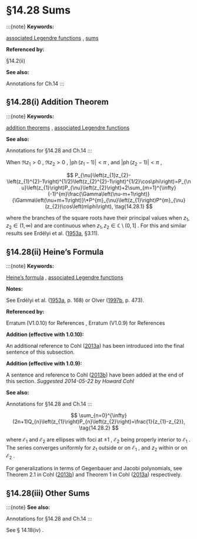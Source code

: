 # §14.28 Sums

:::{note}
**Keywords:**

[associated Legendre functions](http://dlmf.nist.gov/search/search?q=associated%20Legendre%20functions) , [sums](http://dlmf.nist.gov/search/search?q=sums)

**Referenced by:**

§14.2(ii)

**See also:**

Annotations for Ch.14
:::


## §14.28(i) Addition Theorem

:::{note}
**Keywords:**

[addition theorems](http://dlmf.nist.gov/search/search?q=addition%20theorems) , [associated Legendre functions](http://dlmf.nist.gov/search/search?q=associated%20Legendre%20functions)

**See also:**

Annotations for §14.28 and Ch.14
:::

When $\Re z_{1}>0$ , $\Re z_{2}>0$ , $|\operatorname{ph}\left(z_{1}-1\right)|<\pi$ , and $|\operatorname{ph}\left(z_{2}-1\right)|<\pi$ ,


<a id="E1"></a>
$$
P_{\nu}\left(z_{1}z_{2}-\left(z_{1}^{2}-1\right)^{1/2}\left(z_{2}^{2}-1\right)^{1/2}\cos\phi\right)=P_{\nu}\left(z_{1}\right)P_{\nu}\left(z_{2}\right)+2\sum_{m=1}^{\infty}(-1)^{m}\frac{\Gamma\left(\nu-m+1\right)}{\Gamma\left(\nu+m+1\right)}\*P^{m}_{\nu}\left(z_{1}\right)P^{m}_{\nu}(z_{2})\cos\left(m\phi\right), \tag{14.28.1}
$$

where the branches of the square roots have their principal values when $z_{1},z_{2}\in(1,\infty)$ and are continuous when $z_{1},z_{2}\in\mathbb{C}\setminus(0,1]$ . For this and similar results see Erdélyi et al. ([1953a](./bib/E.html#bib751 "Higher Transcendental Functions. Vol. I"), §3.11).


## §14.28(ii) Heine’s Formula

:::{note}
**Keywords:**

[Heine’s formula](http://dlmf.nist.gov/search/search?q=Heine%20formula) , [associated Legendre functions](http://dlmf.nist.gov/search/search?q=associated%20Legendre%20functions)

**Notes:**

See Erdélyi et al. ([1953a](./bib/E.html#bib751 "Higher Transcendental Functions. Vol. I"), p. 168) or Olver ([1997b](./bib/O.html#bib1809 "Asymptotics and Special Functions"), p. 473).

**Referenced by:**

Erratum (V1.0.10) for References , Erratum (V1.0.9) for References

**Addition (effective with 1.0.10):**

An additional reference to Cohl ([2013a](./bib/C.html#bib2826 "Fourier, Gegenbauer and Jacobi expansions for a power-law fundamental solution of the polyharmonic equation and polyspherical addition theorems")) has been introduced into the final sentence of this subsection.

**Addition (effective with 1.0.9):**

A sentence and reference to Cohl ([2013b](./bib/C.html#bib2825 "On a generalization of the generating function for Gegenbauer polynomials")) have been added at the end of this section. *Suggested 2014-05-22 by Howard Cohl*

**See also:**

Annotations for §14.28 and Ch.14
:::


<a id="E2"></a>
$$
\sum_{n=0}^{\infty}(2n+1)Q_{n}\left(z_{1}\right)P_{n}\left(z_{2}\right)=\frac{1}{z_{1}-z_{2}}, \tag{14.28.2}
$$

where $\mathcal{E}_{1}$ and $\mathcal{E}_{2}$ are ellipses with foci at $\pm 1$ , $\mathcal{E}_{2}$ being properly interior to $\mathcal{E}_{1}$ . The series converges uniformly for $z_{1}$ outside or on $\mathcal{E}_{1}$ , and $z_{2}$ within or on $\mathcal{E}_{2}$ .

For generalizations in terms of Gegenbauer and Jacobi polynomials, see Theorem 2.1 in Cohl ([2013b](./bib/C.html#bib2825 "On a generalization of the generating function for Gegenbauer polynomials")) and Theorem 1 in Cohl ([2013a](./bib/C.html#bib2826 "Fourier, Gegenbauer and Jacobi expansions for a power-law fundamental solution of the polyharmonic equation and polyspherical addition theorems")) respectively.


## §14.28(iii) Other Sums

:::{note}
**See also:**

Annotations for §14.28 and Ch.14
:::

See § 14.18(iv) .
